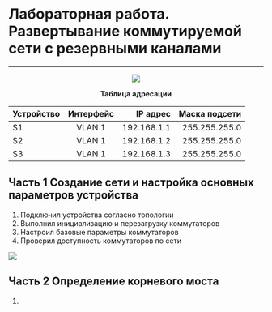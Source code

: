 # Лабораторная работа. Развертывание коммутируемой сети с резервными каналами
_ _ _
<p align="center">
<image src="https://github.com/LLlMEJIb87/OTUS-learning/blob/master/13.%20STP/topologiya.PNG">
</p>
<div align="center">

__Таблица адресации__

| Устройство       | Интерфейс         | IP адрес  | Маска подсети |
| ------------- |:------------------:|------------------:|------------------:|
| S1 | VLAN 1 | 192.168.1.1 | 255.255.255.0 |
| S2 | VLAN 1 | 192.168.1.2 | 255.255.255.0 |
| S3 | VLAN 1 | 192.168.1.3 | 255.255.255.0 |
</div>

## Часть 1 Создание сети и настройка основных параметров устройства
1. Подключил устройства согласно топологии
2. Выполнил инициализацию и перезагрузку коммутаторов
3. Настроил базовые параметры коммутаторов
4. Проверил доступность коммутаторов по сети
<image src="https://github.com/LLlMEJIb87/OTUS-learning/blob/master/13.%20STP/ping_S1_to_S2_S3.PNG">

## Часть 2 Определение корневого моста
1.